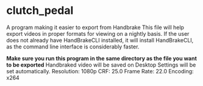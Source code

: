 # clutch_pedal
A program making it easier to export from Handbrake
This file will help export videos in proper formats for viewing on a nightly basis.
If the user does not already have HandBrakeCLI installed, it will install HandBrakeCLI, as the command line interface is considerably faster.

**Make sure you run this program in the same directory as the file you want to be exported**
Handbraked video will be saved on Desktop
Settings will be set automatically.
Resolution: 1080p
CRF: 25.0
Frame Rate: 22.0
Encoding: x264
